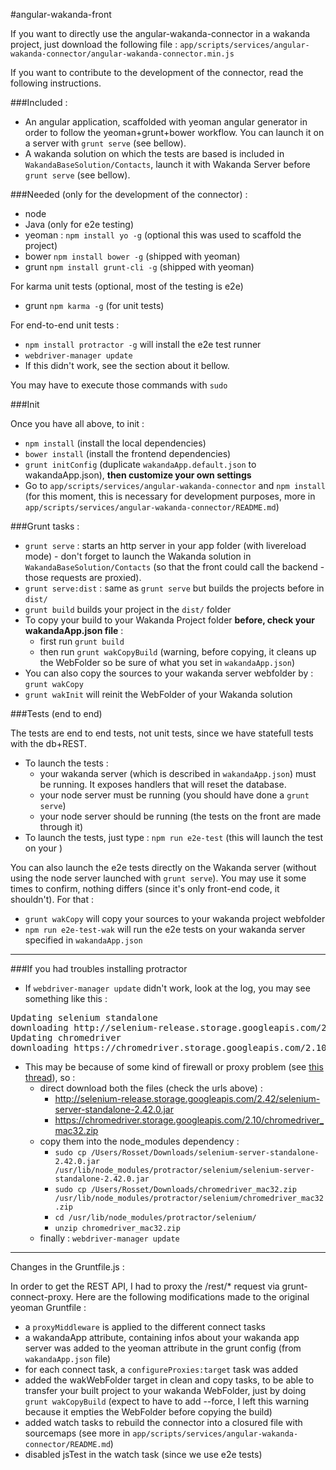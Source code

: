 #angular-wakanda-front

If you want to directly use the angular-wakanda-connector in a wakanda project, just download the following file : 
`app/scripts/services/angular-wakanda-connector/angular-wakanda-connector.min.js`

If you want to contribute to the development of the connector, read the following instructions.



###Included :

* An angular application, scaffolded with yeoman angular generator in order to follow the yeoman+grunt+bower workflow. You can launch it on a server with `grunt serve` (see bellow).
* A wakanda solution on which the tests are based is included in `WakandaBaseSolution/Contacts`, launch it with Wakanda Server before `grunt serve` (see bellow).


###Needed (only for the development of the connector) :

* node
* Java (only for e2e testing)
* yeoman : `npm install yo -g` (optional this was used to scaffold the project)
* bower `npm install bower -g` (shipped with yeoman)
* grunt `npm install grunt-cli -g` (shipped with yeoman)

For karma unit tests (optional, most of the testing is e2e)

* grunt `npm karma -g` (for unit tests)

For end-to-end unit tests :

* `npm install protractor -g` will install the e2e test runner
* `webdriver-manager update`
* If this didn't work, see the section about it bellow.

You may have to execute those commands with `sudo`

###Init

Once you have all above, to init :

* `npm install` (install the local dependencies)
* `bower install` (install the frontend dependencies)
* `grunt initConfig` (duplicate `wakandaApp.default.json` to wakandaApp.json), **then customize your own settings**
* Go to `app/scripts/services/angular-wakanda-connector` and `npm install` (for this moment, this is necessary for development purposes, more in `app/scripts/services/angular-wakanda-connector/README.md`)

###Grunt tasks :

* `grunt serve` : starts an http server in your app folder (with livereload mode) - don't forget to launch the Wakanda solution in `WakandaBaseSolution/Contacts` (so that the front could call the backend - those requests are proxied).
* `grunt serve:dist` : same as `grunt serve` but builds the projects before in `dist/` 
* `grunt build` builds your project in the `dist/` folder
* To copy your build to your Wakanda Project folder **before, check your wakandaApp.json file** :
    * first run `grunt build`
    * then run `grunt wakCopyBuild` (warning, before copying, it cleans up the WebFolder so be sure of what you set in `wakandaApp.json`)
* You can also copy the sources to your wakanda server webfolder by : `grunt wakCopy`
* `grunt wakInit` will reinit the WebFolder of your Wakanda solution
    
###Tests (end to end)

The tests are end to end tests, not unit tests, since we have statefull tests with the db+REST.

* To launch the tests : 
	* your wakanda server (which is described in `wakandaApp.json`) must be running. It exposes handlers that will reset the database.
	* your node server must be running (you should have done a `grunt serve`)
	* your node server should be running (the tests on the front are made through it)
* To launch the tests, just type : `npm run e2e-test` (this will launch the test on your )

You can also launch the e2e tests directly on the Wakanda server (without using the node server launched with `grunt serve`). You may use it some times to confirm, nothing differs (since it's only front-end code, it shouldn't). For that :

* `grunt wakCopy` will copy your sources to your wakanda project webfolder
* `npm run e2e-test-wak` will run the e2e tests on your wakanda server specified in `wakandaApp.json`

---

###If you had troubles installing protractor

* If `webdriver-manager update` didn't work, look at the log, you may see something like this :
<pre>
Updating selenium standalone
downloading http://selenium-release.storage.googleapis.com/2.42/selenium-server-standalone-2.42.0.jar...
Updating chromedriver
downloading https://chromedriver.storage.googleapis.com/2.10/chromedriver_mac32.zip…
</pre>
* This may be because of some kind of firewall or proxy problem (see [this thread](https://groups.google.com/forum/#!msg/selenium-users/aIIqHBnB_Is/7ws4xCQ84yQJ)), so :
	* direct download both the files (check the urls above) :
		* http://selenium-release.storage.googleapis.com/2.42/selenium-server-standalone-2.42.0.jar
		* https://chromedriver.storage.googleapis.com/2.10/chromedriver_mac32.zip
	* copy them into the node_modules dependency : 
		* `sudo cp /Users/Rosset/Downloads/selenium-server-standalone-2.42.0.jar /usr/lib/node_modules/protractor/selenium/selenium-server-standalone-2.42.0.jar`
		* `sudo cp /Users/Rosset/Downloads/chromedriver_mac32.zip /usr/lib/node_modules/protractor/selenium/chromedriver_mac32.zip`
		* `cd /usr/lib/node_modules/protractor/selenium/`
		* `unzip chromedriver_mac32.zip`
	* finally : `webdriver-manager update`

---

Changes in the Gruntfile.js :

In order to get the REST API, I had to proxy the /rest/* request via grunt-connect-proxy.
Here are the following modifications made to the original yeoman Gruntfile :

* a `proxyMiddleware` is applied to the different connect tasks
* a wakandaApp attribute, containing infos about your wakanda app server was added to the yeoman attribute in the grunt config (from `wakandaApp.json` file)
* for each connect task, a `configureProxies:target` task was added
* added the wakWebFolder target in clean and copy tasks, to be able to transfer your built project to your wakanda WebFolder, just by doing `grunt wakCopyBuild` (expect to have to add --force, I left this warning because it empties the WebFolder before copying the build)
* added watch tasks to rebuild the connector into a closured file with sourcemaps (see more in `app/scripts/services/angular-wakanda-connector/README.md`)
* disabled jsTest in the watch task (since we use e2e tests)
